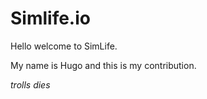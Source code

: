 # Simlife.io

Hello welcome to SimLife.

My name is Hugo and this is my contribution.

*trolls dies*